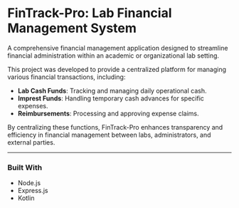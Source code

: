 # FinTrack-Pro: Lab Financial Management System

A comprehensive financial management application designed to streamline financial administration within an academic or organizational lab setting.

This project was developed to provide a centralized platform for managing various financial transactions, including:
- **Lab Cash Funds**: Tracking and managing daily operational cash.
- **Imprest Funds**: Handling temporary cash advances for specific expenses.
- **Reimbursements**: Processing and approving expense claims.

By centralizing these functions, FinTrack-Pro enhances transparency and efficiency in financial management between labs, administrators, and external parties.

---

### Built With
* Node.js
* Express.js
* Kotlin